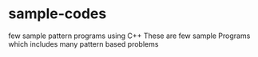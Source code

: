 # sample-codes
few sample pattern programs using C++
These are few sample Programs which includes many pattern based problems
